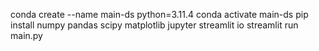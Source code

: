 conda create --name main-ds python=3.11.4
conda activate main-ds
pip install numpy pandas scipy matplotlib jupyter streamlit io
streamlit run main.py